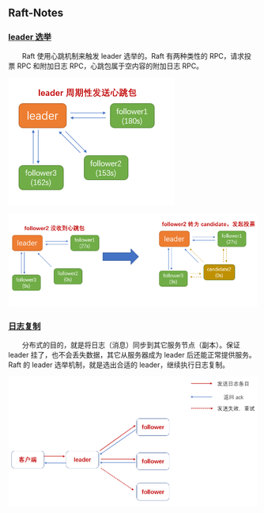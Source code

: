 ## Raft-Notes
 
### [leader 选举](https://github.com/martin-1992/Raft-Notes/tree/master/leader%20%E9%80%89%E4%B8%BE)
　　Raft 使用心跳机制来触发 leader 选举的。Raft 有两种类性的 RPC，请求投票 RPC 和附加日志 RPC，心跳包属于空内容的附加日志 RPC。

![avatar](./leader%20选举/photo_1.png)

![avatar](./leader%20选举/photo_2.png)

### [日志复制](https://github.com/martin-1992/Raft-Notes/tree/master/%E6%97%A5%E5%BF%97%E5%A4%8D%E5%88%B6)
　　分布式的目的，就是将日志（消息）同步到其它服务节点（副本）。保证 leader 挂了，也不会丢失数据，其它从服务器成为 leader 后还能正常提供服务。Raft 的 leader 选举机制，就是选出合适的 leader，继续执行日志复制。

![avatar](./日志复制/photo_1.png)
